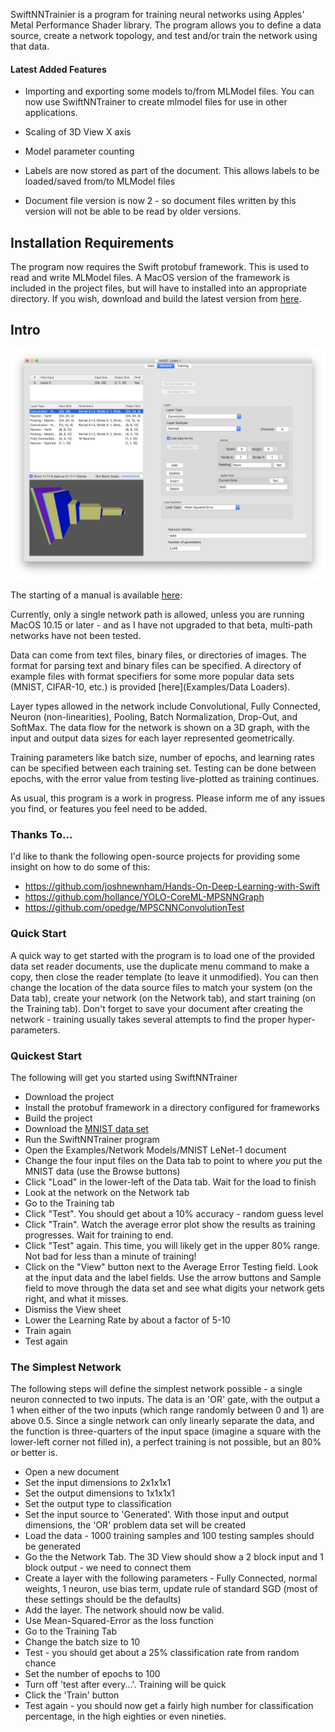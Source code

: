 SwiftNNTrainier is a program for training neural networks using Apples' Metal Performance Shader library.  The program allows you to define a data source, create a network topology, and test and/or train the network using that data.

#### Latest Added Features
* Importing and exporting some models to/from MLModel files.  You can now use SwiftNNTrainer to create mlmodel files for use in other applications.

* Scaling of 3D View X axis

* Model parameter counting

* Labels are now stored as part of the document.  This allows labels to be loaded/saved from/to MLModel files

* Document file version is now 2 - so document files written by this version will not be able to be read by older versions.

## Installation Requirements
The program now requires the Swift protobuf framework.  This is used to read and write MLModel files.  A MacOS version of the framework is included in the project files, but will have to installed into an appropriate directory.  If you wish, download and build the latest version from [here](https://github.com/apple/swift-protobuf).

## Intro

![Image](Manual/NetworkTab.png)

The starting of a manual is available [here](Manual/Manual.md): 

Currently, only a single network path is allowed, unless you are running MacOS 10.15 or later - and as I have not upgraded to that beta, multi-path networks have not been tested.

Data can come from text files, binary files, or directories of images.  The format for parsing text and binary files can be specified.  A directory of example files with format specifiers for some more popular data sets (MNIST, CIFAR-10, etc.) is provided [here](Examples/Data Loaders).

Layer types allowed in the network include Convolutional, Fully Connected, Neuron (non-linearities), Pooling, Batch Normalization, Drop-Out, and SoftMax.  The data flow for the network is shown on a 3D graph, with the input and output data sizes for each layer represented geometrically.

Training parameters like batch size, number of epochs, and learning rates can be specified between each training set.  Testing can be done between epochs, with the error value from testing live-plotted as training continues.

As usual, this program is a work in progress.  Please inform me of any issues you find, or features you feel need to be added.

### Thanks To...
I'd like to thank the following open-source projects for providing some insight on how to do some of this:

* https://github.com/joshnewnham/Hands-On-Deep-Learning-with-Swift
* https://github.com/hollance/YOLO-CoreML-MPSNNGraph
* https://github.com/opedge/MPSCNNConvolutionTest

### Quick Start
A quick way to get started with the program is to load one of the provided data set reader documents, use the duplicate menu command to make a copy, then close the reader template (to leave it unmodified).  You can then change the location of the data source files to match your system (on the Data tab), create your network (on the Network tab), and start training (on the Training tab).  Don't forget to save your document after creating the network - training usually takes several attempts to find the proper hyper-parameters.

### Quickest Start
The following will get you started using SwiftNNTrainer
* Download the project
* Install the protobuf framework in a directory configured for frameworks
* Build the project
* Download the [MNIST data set](http://yann.lecun.com/exdb/mnist/)
* Run the SwiftNNTrainer program
* Open the Examples/Network Models/MNIST LeNet-1 document
* Change the four input files on the Data tab to point to where _you_ put the MNIST data (use the Browse buttons)
* Click "Load" in the lower-left of the Data tab. Wait for the load to finish
* Look at the network on the Network tab
* Go to the Training tab
* Click "Test". You should get about a 10% accuracy - random guess level
* Click "Train".  Watch the average error plot show the results as training progresses.  Wait for training to end.
* Click "Test" again.  This time, you will likely get in the upper 80% range.  Not bad for less than a minute of training!
* Click on the "View" button next to the Average Error Testing field.  Look at the input data and the label fields.  Use the arrow buttons and Sample field to move through the data set and see what digits your network gets right, and what it misses.
* Dismiss the View sheet
* Lower the Learning Rate by about a factor of 5-10
* Train again
* Test again

### The Simplest Network
The following steps will define the simplest network possible - a single neuron connected to two inputs.  The data is an 'OR' gate, with the output a 1 when either of the two inputs (which range randomly between 0 and 1) are above 0.5.  Since a single network can only linearly separate the data, and the function is three-quarters of the input space (imagine a square with the lower-left corner not filled in), a perfect training is not possible, but an 80% or better is.

* Open a new document
* Set the input dimensions to 2x1x1x1
* Set the output dimensions to 1x1x1x1
* Set the output type to classification
* Set the input source to 'Generated'.  With those input and output dimensions, the 'OR' problem data set will be created
* Load the data - 1000 training samples and 100 testing samples should be generated
* Go the the Network Tab.  The 3D View should show a 2 block input and 1 block output - we need to connect them
* Create a layer with the following parameters - Fully Connected, normal weights, 1 neuron, use bias term, update rule of standard SGD (most of these settings should be the defaults)
* Add the layer.  The network should now be valid.
* Use Mean-Squared-Error as the loss function
* Go to the Training Tab
* Change the batch size to 10
* Test - you should get about a 25% classification rate from random chance
* Set the number of epochs to 100
* Turn off 'test after every...'.  Training will be quick
* Click the 'Train' button
* Test again - you should now get a fairly high number for classification percentage, in the high eighties or even nineties.
